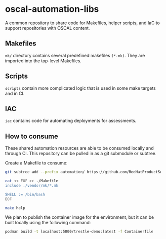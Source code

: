 # oscal-automation-libs

A common repository to share code for Makefiles, helper scripts, and IaC to support repositories with OSCAL content.

## Makefiles
`mk/` directory contains several predefined makefiles `(*.mk)`. They are imported into the top-level Makefiles.

## Scripts
`scripts` contain more complicated logic that is used in some make targets and in CI.

## IAC

`iac` contains code for automating deployments for assessments.

## How to consume

These shared automation resources are able to be consumed locally and through CI. This repository can be pulled in as a git submodule or subtree.

Create a Makefile to consume:
```bash
git subtree add --prefix automation/ https://github.com/RedHatProductSecurity/oscal-automation-libs.git main --squash

cat << EOF >> ./Makefile
include ./vendor/mk/*.mk

SHELL := /bin/bash
EOF

make help
```

We plan to publish the container image for the environment, but it can be built locally using the following command:
```bash
podman build -t localhost:5000/trestle-demo:latest -f Containerfile
```